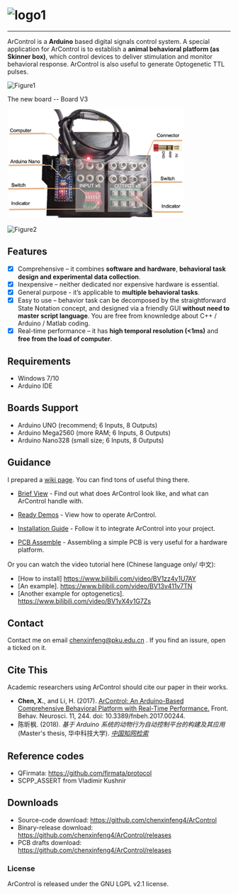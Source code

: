 # ![logo1](https://raw.githubusercontent.com/wiki/chenxinfeng4/ArControl/images/logo1.jpg)
---
ArControl is a **Arduino** based digital signals control system. A special application for ArControl is to establish a **animal behavioral platform (as Skinner box)**, which control devices to deliver stimulation and monitor behavioral response. ArControl is also useful to generate Optogenetic TTL pulses.

![Figure1](https://raw.githubusercontent.com/wiki/chenxinfeng4/ArControl/images/Figure1.jpg)

The new board -- Board V3

<img src="https://github.com/chenxinfeng4/ArControl/raw/PCB/BoardV3/images/boardv3.jpeg" width="400"/>

![Figure2](https://raw.githubusercontent.com/wiki/chenxinfeng4/ArControl/images/Figure1_2.jpg)

## Features

- [x] Comprehensive – it combines **software and hardware**, **behavioral task design and experimental data collection**.
- [x] Inexpensive – neither dedicated nor expensive hardware is essential.
- [x] General purpose - it’s applicable to **multiple behavioral tasks**.
- [x] Easy to use – behavior task can be decomposed by the straightforward State Notation concept, and designed via a friendly GUI **without need to master script language**. You are free from knownledge about C++ / Arduino / Matlab coding.
- [x] Real-time performance – it has **high temporal resolution (<1ms)** and **free from the load of computer**.

## Requirements

- Windows 7/10
- Arduino IDE

## Boards Support

- Arduino UNO (recommend; 6 Inputs, 8 Outputs)
- Arduino Mega2560 (more RAM; 6 Inputs, 8 Outputs)
- Arduino Nano328 (small size; 6 Inputs, 8 Outputs)

## Guidance

I prepared a [wiki page](https://github.com/chenxinfeng4/ArControl/wiki). You can find tons of useful thing there.

+ [Brief View](https://github.com/chenxinfeng4/ArControl/wiki/Brief_View) - Find out what does ArControl look like, and what can ArControl handle with.

+ [Ready Demos](https://github.com/chenxinfeng4/ArControl/wiki/Example_Light3) - View how to operate ArControl.

+ [Installation Guide](https://github.com/chenxinfeng4/ArControl/wiki/Installation_Guide) - Follow it to integrate ArControl into your project.

+ [PCB Assemble](https://github.com/chenxinfeng4/ArControl/wiki/PCB_assemble) - Assembling a simple PCB is very useful for a hardware platform.

Or you can watch the video tutorial here (Chinese language only/ 中文):
+ [How to install] https://www.bilibili.com/video/BV1zz4y1U7AY
+ [An example]. https://www.bilibili.com/video/BV13v411v7TN
+ [Another example for optogenetics]. https://www.bilibili.com/video/BV1yX4y1G7Zs

## Contact

  Contact me on email chenxinfeng@pku.edu.cn . If you find an issure, open a ticked on it.

## Cite This

Academic researchers using ArControl should cite our paper in their works.

- **Chen, X.**, and Li, H. (2017). [ArControl: An Arduino-Based Comprehensive Behavioral Platform with Real-Time Performance.](https://www.frontiersin.org/articles/10.3389/fnbeh.2017.00244/full) Front. Behav. Neurosci. 11, 244. doi: 10.3389/fnbeh.2017.00244.
- 陈昕枫. (2018). *基于 Arduino 系统的动物行为自动控制平台的构建及其应用* (Master's thesis, 华中科技大学). *[中国知网检索](https://oversea.cnki.net/KCMS/detail/detail.aspx?dbcode=CMFD&dbname=CMFD201901&filename=1018784966.nh&v=1uz5%25mmd2F1PVD8TWyrXO0NeiWYUDvM4exSqMqQm867oAanYBfLHiwtWRH4cS1c2OSIE0)*

## Reference codes

- QFirmata: https://github.com/firmata/protocol
- SCPP_ASSERT from Vladimir Kushnir

## Downloads

- Source-code download: https://github.com/chenxinfeng4/ArControl
- Binary-release download: https://github.com/chenxinfeng4/ArControl/releases
- PCB drafts download: https://github.com/chenxinfeng4/ArControl/releases

### License

ArControl is released under the GNU LGPL v2.1 license.
